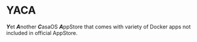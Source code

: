 # YACA

***Y***et ***A***nother ***C***asaOS ***A***ppStore that comes with variety of Docker apps not included in official AppStore.
